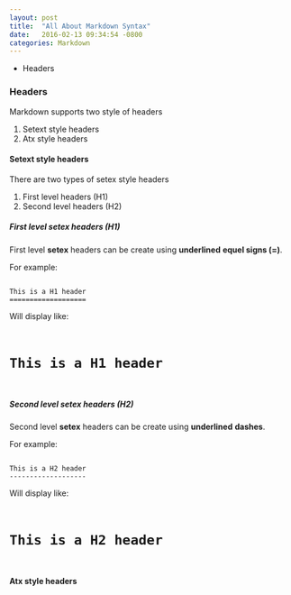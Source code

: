 ```yaml
---
layout: post
title:  "All About Markdown Syntax"
date:   2016-02-13 09:34:54 -0800
categories: Markdown
---
```


* Headers

### Headers

Markdown supports two style of headers

1. Setext style headers
2. Atx style headers

#### Setext style headers

There are two types of setex style headers

1. First level headers (H1)
2. Second level headers (H2)

##### First level setex headers (H1)

First level <b>setex</b> headers can be create using <strong>underlined</strong> <strong>equel signs (=)</strong>.

For example:

<code>
This is a H1 header
===================
</code>

Will display like:

<code>
<h1>This is a H1 header</h1>
</code>

##### Second level setex headers (H2)

Second level <b>setex</b> headers can be create using <strong>underlined</strong> <strong>dashes</strong>.

For example:

<code>
This is a H2 header
-------------------
</code>

Will display like:

<code>
<h1>This is a H2 header</h1>
</code>

#### Atx style headers